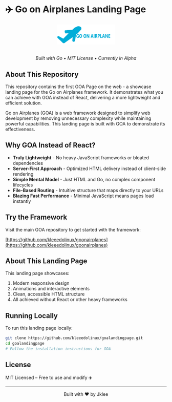 # ✈️ Go on Airplanes Landing Page

<div align="center">
  <img src="img/goonairplane2.png" alt="Go on Airplanes Logo" width="180" />
  <br><br>
  <p>
    <em>Built with Go • MIT License • Currently in Alpha</em>
  </p>
</div>

## About This Repository

This repository contains the first GOA Page on the web - a showcase landing page for the Go on Airplanes framework. It demonstrates what you can achieve with GOA instead of React, delivering a more lightweight and efficient solution.

Go on Airplanes (GOA) is a web framework designed to simplify web development by removing unnecessary complexity while maintaining powerful capabilities. This landing page is built with GOA to demonstrate its effectiveness.

## Why GOA Instead of React?

- **Truly Lightweight** - No heavy JavaScript frameworks or bloated dependencies
- **Server-First Approach** - Optimized HTML delivery instead of client-side rendering
- **Simple Mental Model** - Just HTML and Go, no complex component lifecycles
- **File-Based Routing** - Intuitive structure that maps directly to your URLs
- **Blazing Fast Performance** - Minimal JavaScript means pages load instantly

## Try the Framework

Visit the main GOA repository to get started with the framework:

[https://github.com/kleeedolinux/goonairplanes](https://github.com/kleeedolinux/goonairplanes)

## About This Landing Page

This landing page showcases:

1. Modern responsive design
2. Animations and interactive elements
3. Clean, accessible HTML structure
4. All achieved without React or other heavy frameworks

## Running Locally

To run this landing page locally:

```bash
git clone https://github.com/kleeedolinux/goalandingpage.git
cd goalandingpage
# Follow the installation instructions for GOA
```

## License

MIT Licensed – Free to use and modify ✈️

---

<div align="center">
  <p>Built with ❤️ by Jklee</p>
</div> 
